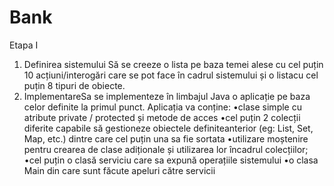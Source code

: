 # Bank

Etapa I
1) Definirea sistemului
  Să se creeze o lista pe baza temei alese cu cel puțin 10 acțiuni/interogări care se pot face în cadrul sistemului și o listacu cel puțin 8 tipuri de obiecte.
2) ImplementareSa se implementeze în limbajul Java o aplicație pe baza celor definite la primul punct. Aplicația va conține:
  •clase simple cu atribute private / protected și metode de acces
  •cel puțin 2 colecții diferite capabile să gestioneze obiectele definiteanterior (eg: List, Set, Map, etc.) dintre care cel puțin una sa fie sortata 
  •utilizare moștenire pentru crearea de clase adiționale și utilizarea lor încadrul colecțiilor;
  •cel puțin o clasă serviciu care sa expună operațiile sistemului
  •o clasa Main din care sunt făcute apeluri către servicii

